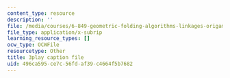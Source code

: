```yaml
---
content_type: resource
description: ''
file: /media/courses/6-849-geometric-folding-algorithms-linkages-origami-polyhedra-fall-2012/496ca595ce7c56fdaf39c4664f5b7682_6-Zh8U1RRK4.vtt
file_type: application/x-subrip
learning_resource_types: []
ocw_type: OCWFile
resourcetype: Other
title: 3play caption file
uid: 496ca595-ce7c-56fd-af39-c4664f5b7682
---
```

